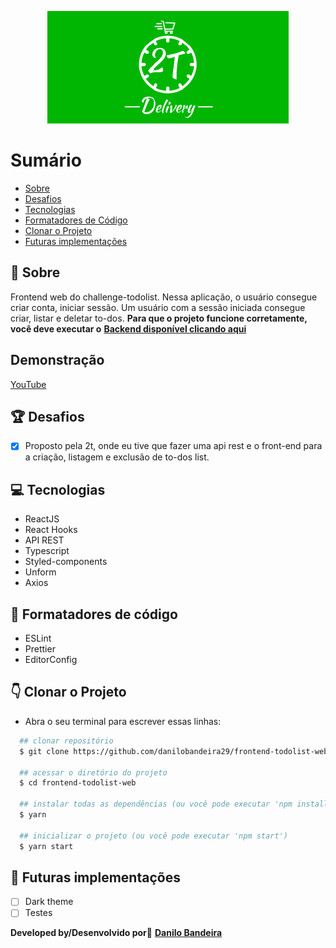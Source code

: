 <p align="center">
  <img src="./2tdelivery.png" alt="2t logo"/>
</p>

# Sumário
- [Sobre](#-Sobre)
- [Desafios](#-Desafios)
- [Tecnologias](#-Tecnologias)
- [Formatadores de Código](#-Formatadores-de-Código)
- [Clonar o Projeto](#-Clonar-o-Projeto)
- [Futuras implementações](#-Futuras-implementações)


## 📝 Sobre
Frontend web do challenge-todolist. Nessa aplicação, o usuário consegue criar conta, iniciar sessão. Um usuário com a sessão iniciada consegue criar, listar e deletar to-dos.
**Para que o projeto funcione corretamente, você deve executar o**
<a href="https://github.com/danilobandeira29/challenge-todolist" target="_blank">**Backend disponível clicando aqui**</a>

## Demonstração
[YouTube](https://youtu.be/OUqt1QkW7Tw)

## 🏆 Desafios
- [x] Proposto pela 2t, onde eu tive que fazer uma api rest e o front-end para a criação, listagem e exclusão de to-dos list.

## 💻 Tecnologias
- ReactJS
- React Hooks
- API REST
- Typescript
- Styled-components
- Unform
- Axios

## 💅 Formatadores de código
- ESLint
- Prettier
- EditorConfig

## 👇 Clonar o Projeto
- Abra o seu terminal para escrever essas linhas:
```bash
  ## clonar repositório
  $ git clone https://github.com/danilobandeira29/frontend-todolist-web.git

  ## acessar o diretório do projeto
  $ cd frontend-todolist-web

  ## instalar todas as dependências (ou você pode executar 'npm install')
  $ yarn

  ## inicializar o projeto (ou você pode executar 'npm start')
  $ yarn start
```

## 🔮 Futuras implementações
- [ ] Dark theme
- [ ] Testes

**Developed by/Desenvolvido por**👻
<a href="https://www.linkedin.com/in/danilo-bandeira-4411851a4/">**Danilo Bandeira</a>**
